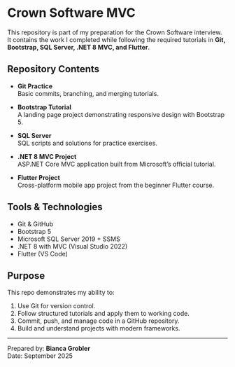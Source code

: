 # Crown Software MVC

This repository is part of my preparation for the Crown Software interview.  
It contains the work I completed while following the required tutorials in **Git, Bootstrap, SQL Server, .NET 8 MVC, and Flutter**.

## Repository Contents
- **Git Practice**  
  Basic commits, branching, and merging tutorials.  

- **Bootstrap Tutorial**  
  A landing page project demonstrating responsive design with Bootstrap 5.  

- **SQL Server**  
  SQL scripts and solutions for practice exercises.  

- **.NET 8 MVC Project**  
  ASP.NET Core MVC application built from Microsoft’s official tutorial.  

- **Flutter Project**  
  Cross-platform mobile app project from the beginner Flutter course.  

## Tools & Technologies
- Git & GitHub  
- Bootstrap 5  
- Microsoft SQL Server 2019 + SSMS  
- .NET 8 with MVC (Visual Studio 2022)  
- Flutter (VS Code)  

## Purpose
This repo demonstrates my ability to:
1. Use Git for version control.  
2. Follow structured tutorials and apply them to working code.  
3. Commit, push, and manage code in a GitHub repository.  
4. Build and understand projects with modern frameworks.  

---

Prepared by: **Bianca Grobler**  
Date: September 2025
